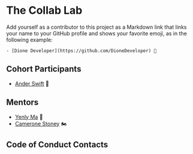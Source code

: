 # The Collab Lab

Add yourself as a contributor to this project as a Markdown link that links your name to your GitHub profile and shows your favorite emoji, as in the following example:

```
- [Dione Developer](https://github.com/DioneDeveloper) 💅
```

## Cohort Participants

- [Ander Swift](https://github.com/anderswift) 🐙

## Mentors

- [Yenly Ma](https://github.com/yenly) 🍄
- [Camerone Stoney](https://github.com/Cjstoney) 🏍

## Code of Conduct Contacts
